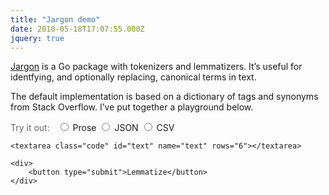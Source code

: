 ```yaml
---
title: "Jargon demo"
date: 2010-05-18T17:07:55.000Z
jquery: true
---
```


[Jargon](https://github.com/clipperhouse/jargon) is a Go package with tokenizers and lemmatizers. It’s useful for identfying, and optionally replacing, canonical terms in text.

The default implementation is based on a dictionary of tags and synonyms from Stack Overflow. I’ve put together a playground below.

<style type="text/css">
    #result, #examples {
        display:none;
        margin-top: 12px;
    }
    .hint {
        color: #666;
        padding-right: 8px;
    }
</style>

<form action="https://jargon-demo.appspot.com/jargon" method="POST" id="text-form">
    <span class="hint">
        Try it out:
    </span>
    <label for="prose">
        <input type="radio" id="prose" name="format" value="prose">
        Prose
    </label>
    <label for="json">
        <input type="radio" id="json" name="format" value="json">
        JSON
    </label>        
    <label for="csv">
        <input type="radio" id="csv" name="format" value="csv">
        CSV
    </label>

    <textarea class="code" id="text" name="text" rows="6"></textarea>

    <div>
        <button type="submit">Lemmatize</button>
    </div>
</form>

<div id="result" class="pre code">
</div>

<div id="examples">
    <div id="prose">
We can lemmatize some plain prose, perhaps a job listing.

We are looking for experienced Rails developers, with experience in HTML 5 and T-SQL.

Experience with ObjC and React Native is a plus.
    </div>
    <div id="csv">
Name,Skills,Years
Jane Doe,"c sharp, ecma script",6
Foo Bar,"aspnet mvc R NodeJS", 7.5
    </div>
    <div id="json">
{
    "product": {
        "name": "Microsoft Access",
    },
    "product": {
        "name": "X Code",
    }
}
    </div>
</div>

<script src="https://code.jquery.com/jquery-3.3.1.min.js"></script>

<script type="text/javascript" defer>
    (function () {
        // Intercept the submit to use ajax
        $(document).on("submit", "#text-form", function (e) {
            var url = this.action;
            var data = $(this).serialize();
            $.ajax({
                type: "POST",
                url: url,             
                crossDomain: false,
                data: data,
                success: update
            });
            e.preventDefault();
        });

        function update(html) {
            $("#result").html(html);
            if (html) {
                $("#result").show();
            } else {
                $("#result").hide();
            }
        }

        $(document).on("change", "input[name='format']", function (e) {
            var id = this.id;
            var example = $("#examples").find('#' + id);
            var text = example.text().trim();
            $("form #text").val(text);
            $("#result").html('').hide();
        });

        $("input#prose").click();
    })();
</script>